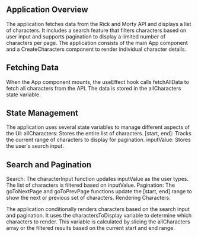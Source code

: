## **Application Overview**

The application fetches data from the Rick and Morty API and displays a list of characters. It includes a search feature that filters characters based on user input and supports pagination to display a limited number of characters per page. The application consists of the main App component and a CreateCharacters component to render individual character details.

## **Fetching Data**

When the App component mounts, the useEffect hook calls fetchAllData to fetch all characters from the API. The data is stored in the allCharacters state variable.

## **State Management**

The application uses several state variables to manage different aspects of the UI:
allCharacters: Stores the entire list of characters.
[start, end]: Tracks the current range of characters to display for pagination.
inputValue: Stores the user's search input.

## **Search and Pagination**

Search: The characterInput function updates inputValue as the user types. The list of characters is filtered based on inputValue.
Pagination: The goToNextPage and goToPrevPage functions update the [start, end] range to show the next or previous set of characters.
Rendering Characters:

The application conditionally renders characters based on the search input and pagination. It uses the charactersToDisplay variable to determine which characters to render. This variable is calculated by slicing the allCharacters array or the filtered results based on the current start and end range.
